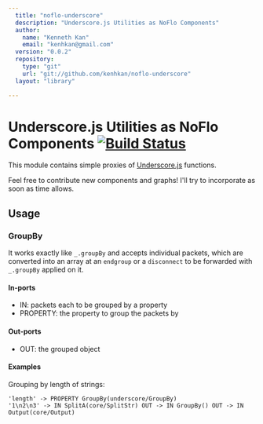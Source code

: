 ```yaml
---
  title: "noflo-underscore"
  description: "Underscore.js Utilities as NoFlo Components"
  author: 
    name: "Kenneth Kan"
    email: "kenhkan@gmail.com"
  version: "0.0.2"
  repository: 
    type: "git"
    url: "git://github.com/kenhkan/noflo-underscore"
  layout: "library"

---
```

Underscore.js Utilities as NoFlo Components [![Build Status](https://secure.travis-ci.org/kenhkan/noflo-underscore.png?branch=master)](https://travis-ci.org/kenhkan/noflo-underscore)
===============================

This module contains simple proxies of
[Underscore.js](http://underscorejs.org/) functions.

Feel free to contribute new components and graphs! I'll try to
incorporate as soon as time allows.


Usage
-------------------------------

### GroupBy ###

It works exactly like `_.groupBy` and accepts individual packets, which
are converted into an array at an `endgroup` or a `disconnect` to be
forwarded with `_.groupBy` applied on it.

#### In-ports

  * IN: packets each to be grouped by a property
  * PROPERTY: the property to group the packets by

#### Out-ports

  * OUT: the grouped object

#### Examples

Grouping by length of strings:

    'length' -> PROPERTY GroupBy(underscore/GroupBy)
    '1\n2\n3' -> IN SplitA(core/SplitStr) OUT -> IN GroupBy() OUT -> IN Output(core/Output)
